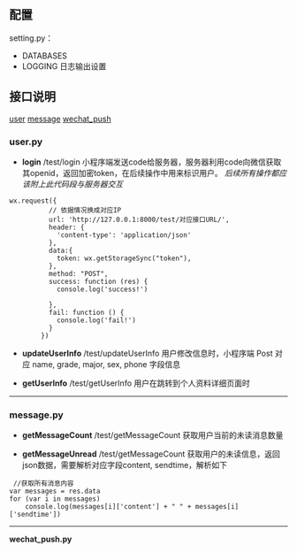 ## 配置

setting.py：
+   DATABASES
+   LOGGING 日志输出设置

## 接口说明

[user](#user)
[message](#message)
[wechat_push](#wechat_push)

<span id = "user"></span>
### user.py  
+   **login** /test/login 
小程序端发送code给服务器，服务器利用code向微信获取其openid，返回加密token，在后续操作中用来标识用户。 
*后续所有操作都应该附上此代码段与服务器交互*
```
wx.request({
          // 依据情况换成对应IP
          url: 'http://127.0.0.1:8000/test/对应接口URL/',
          header: {
            'content-type': 'application/json'          
          },
          data:{
            token: wx.getStorageSync("token"),
          },
          method: "POST",
          success: function (res) {
            console.log('success!')
            
          },
          fail: function () {
            console.log('fail!')
          }
        })
```

+   **updateUserInfo** /test/updateUserInfo
用户修改信息时，小程序端 Post 对应 name, grade, major, sex, phone 字段信息

+   **getUserInfo** /test/getUserInfo
用户在跳转到个人资料详细页面时

----------------------------
<span id = "message"></span>
### message.py
+   **getMessageCount** /test/getMessageCount
获取用户当前的未读消息数量

+   **getMessageUnread** /test/getMessageCount
获取用户的未读信息，返回json数据，需要解析对应字段content, sendtime，解析如下

```
 //获取所有消息内容          
var messages = res.data
for (var i in messages)               
    console.log(messages[i]['content'] + " " + messages[i]['sendtime'])
```

----------------------------

**wechat_push.py**
